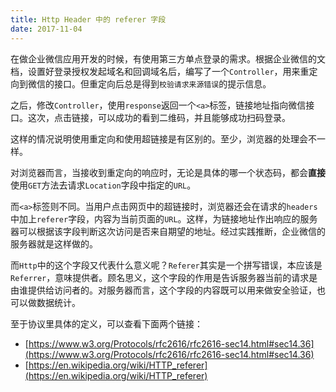 ```yaml
---
title: Http Header 中的 referer 字段
date: 2017-11-04
---
```


在做企业微信应用开发的时候，有使用第三方单点登录的需求。根据企业微信的文档，设置好登录授权发起域名和回调域名后，编写了一个`Controller`，用来重定向到微信的接口。但重定向后总是得到`校验请求来源错误`的提示信息。

之后，修改`Controller`，使用`response`返回一个`<a>`标签，链接地址指向微信接口。这次，点击链接，可以成功的看到二维码，并且能够成功扫码登录。

这样的情况说明使用重定向和使用超链接是有区别的。至少，浏览器的处理会不一样。

对浏览器而言，当接收到重定向的响应时，无论是具体的哪一个状态码，都会**直接**使用`GET`方法去请求`Location`字段中指定的`URL`。

而`<a>`标签则不同。当用户点击网页中的超链接时，浏览器还会在请求的`headers`中加上`referer`字段，内容为当前页面的`URL`。这样，为链接地址作出响应的服务器可以根据该字段判断这次访问是否来自期望的地址。经过实践推断，企业微信的服务器就是这样做的。

而`Http`中的这个字段又代表什么意义呢？`Referer`其实是一个拼写错误，本应该是`Referrer`，意味提供者。顾名思义，这个字段的作用是告诉服务器当前的请求是由谁提供给访问者的。对服务器而言，这个字段的内容既可以用来做安全验证，也可以做数据统计。

至于协议里具体的定义，可以查看下面两个链接：

- [https://www.w3.org/Protocols/rfc2616/rfc2616-sec14.html#sec14.36](https://www.w3.org/Protocols/rfc2616/rfc2616-sec14.html#sec14.36)
- [https://en.wikipedia.org/wiki/HTTP_referer](https://en.wikipedia.org/wiki/HTTP_referer)